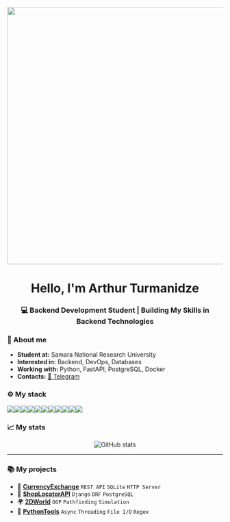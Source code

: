 
<div align="center">
<img src="https://media1.giphy.com/media/v1.Y2lkPTc5MGI3NjExcm82NmgzdnViYzZuZTEwYWNyMHY4emMwd2Zuc2hlc245ZnV0emUwbiZlcD12MV9pbnRlcm5hbF9naWZfYnlfaWQmY3Q9Zw/liUhPmZdArpYc/giphy.gif" width="600">


<center>

# Hello, I'm Arthur Turmanidze

</center>

### 💻 **Backend Development Student** | Building My Skills in Backend Technologies 

</div>

### 📂 About me

- **Student at:**  Samara National Research University
- **Interested in:** Backend, DevOps, Databases
- **Working with:** Python, FastAPI, PostgreSQL, Docker 
- **Contacts:**  [📱 Telegram](https://t.me/buddy2kyrtki)

### ⚙ My stack

<img src="https://img.shields.io/badge/Python-3776AB?style=for-the-badge&logo=python&logoColor=white" /><img src="https://img.shields.io/badge/FastAPI-009688?style=for-the-badge&logo=FastAPI&logoColor=white" /><img src="https://img.shields.io/badge/SQLAlchemy-D71F00?style=for-the-badge&logo=sqlalchemy&logoColor=white" /><img src="https://img.shields.io/badge/Alembic-00A98F?style=for-the-badge&logo=alembic&logoColor=white" /><img src="https://img.shields.io/badge/PostgreSQL-316192?style=for-the-badge&logo=postgresql&logoColor=white" /><img src="https://img.shields.io/badge/MySQL-005C84?style=for-the-badge&logo=mysql&logoColor=white" /><img src="https://img.shields.io/badge/SQLite-07405E?style=for-the-badge&logo=sqlite&logoColor=white" /><img src="https://img.shields.io/badge/Docker-2CA5E0?style=for-the-badge&logo=docker&logoColor=white" /><img src="https://img.shields.io/badge/Git-F05032?style=for-the-badge&logo=git&logoColor=white" /><img src="https://img.shields.io/badge/GitHub-100000?style=for-the-badge&logo=github&logoColor=white" /><img src="https://img.shields.io/badge/Linux-FCC624?style=for-the-badge&logo=linux&logoColor=black" />


</div>

### 📈 My stats

<div align="center">
  
![GitHub stats](https://github-readme-stats.vercel.app/api?username=buddyuchiha&show_icons=true&theme=radical)

</div>

---

### 📚 My projects

* 💱 **[CurrencyExchange](https://github.com/buddyuchiha/SimpleProjects/tree/CurrencyExchange)** `REST API` `SQLite` `HTTP Server`  
* 🏪 **[ShopLocatorAPI](https://github.com/buddyuchiha/ShopLocatorAPI)** `Django` `DRF` `PostgreSQL` 
* 🌍 **[2DWorld](https://github.com/buddyuchiha/SimpleProjects/tree/2DWorld)** `OOP` `Pathfinding` `Simulation`  
* 🐍 **[PythonTools](https://github.com/buddyuchiha/PythonTools)** `Async` `Threading` `File I/O` `Regex`  


